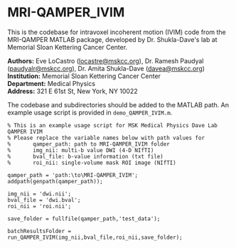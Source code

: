 # MRI-QAMPER_IVIM

This is the codebase for intravoxel incoherent motion (IVIM) code from the MRI-QAMPER MATLAB package, developed by Dr. Shukla-Dave's lab at Memorial Sloan Kettering Cancer Center.

__Authors:__ Eve LoCastro (locastre@mskcc.org), Dr. Ramesh Paudyal (paudyalr@mskcc.org), Dr. Amita Shukla-Dave (davea@mskcc.org) </br>
__Institution:__ Memorial Sloan Kettering Cancer Center </br>
__Department:__ Medical Physics</br>
__Address:__ 321 E 61st St, New York, NY 10022

The codebase and subdirectories should be added to the MATLAB path. An example usage script is provided in `demo_QAMPER_IVIM.m`.

```
% This is an example usage script for MSK Medical Physics Dave Lab QAMPER IVIM
% Please replace the variable names below with path values for 
%       qamper_path: path to MRI-QAMPER_IVIM folder
%       img_nii: multi-b value DWI (4-D NIfTI)
%       bval_file: b-value information (txt file)
%       roi_nii: single-volume mask ROI image (NIfTI)

qamper_path = 'path:\to\MRI-QAMPER_IVIM';
addpath(genpath(qamper_path));

img_nii = 'dwi.nii';
bval_file = 'dwi.bval';
roi_nii = 'roi.nii';

save_folder = fullfile(qamper_path,'test_data');

batchResultsFolder = run_QAMPER_IVIM(img_nii,bval_file,roi_nii,save_folder);
```